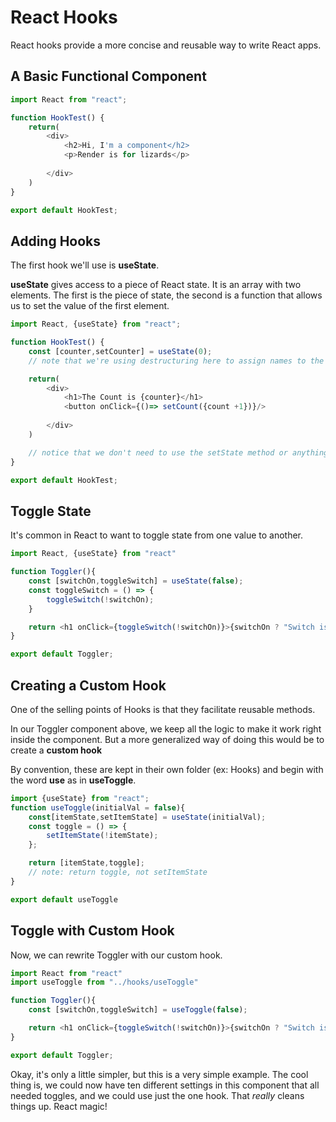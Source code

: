 # React Hooks

React hooks provide a more concise and reusable way to write React apps.

## A Basic Functional Component

```js
import React from "react";

function HookTest() {
    return(
        <div>
            <h2>Hi, I'm a component</h2>
            <p>Render is for lizards</p>
        
        </div>
    )
}

export default HookTest;
```

## Adding Hooks

The first hook we'll use is **useState**. 

**useState** gives access to a piece of React state. It is an array with two elements. The first is the piece of state, the second is a function that allows us to set the value of the first element.

```js
import React, {useState} from "react";

function HookTest() {
    const [counter,setCounter] = useState(0);
    // note that we're using destructuring here to assign names to the useState array elements. We're also passing a default value of 0 to "counter". 

    return(
        <div>
            <h1>The Count is {counter}</h1>
            <button onClick={()=> setCount({count +1})}/>
        
        </div>
    )

    // notice that we don't need to use the setState method or anything similar. Instead, we use the built-in state setting method we got when we assigned counter and setCounter to useState().
}

export default HookTest;
```

## Toggle State

It's common in React to want to toggle state from one value to another.

```js
import React, {useState} from "react"

function Toggler(){
    const [switchOn,toggleSwitch] = useState(false);
    const toggleSwitch = () => {
        toggleSwitch(!switchOn);
    }

    return <h1 onClick={toggleSwitch(!switchOn)}>{switchOn ? "Switch is On":"Switch is Off"}</h1>
}

export default Toggler;
```

## Creating a Custom Hook
One of the selling points of Hooks is that they facilitate reusable methods.

In our Toggler component above, we keep all the logic to make it work right inside the component. But a more generalized way of doing this would be to create a **custom hook** 

By convention, these are kept in their own folder (ex: Hooks) and begin with the word **use** as in **useToggle**.

```js
import {useState} from "react";
function useToggle(initialVal = false){
    const[itemState,setItemState] = useState(initialVal);
    const toggle = () => {
        setItemState(!itemState);
    };

    return [itemState,toggle];
    // note: return toggle, not setItemState
}

export default useToggle
```

## Toggle with Custom Hook

Now, we can rewrite Toggler with our custom hook.

```js
import React from "react"
import useToggle from "../hooks/useToggle"

function Toggler(){
    const [switchOn,toggleSwitch] = useToggle(false);

    return <h1 onClick={toggleSwitch(!switchOn)}>{switchOn ? "Switch is On":"Switch is Off"}</h1>
}

export default Toggler;
```
Okay, it's only a little simpler, but this is a very simple example. The cool thing is, we could now have ten different settings in this component that all needed toggles, and we could use just the one hook. That *really* cleans things up. React magic!



